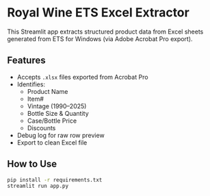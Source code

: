# Royal Wine ETS Excel Extractor

This Streamlit app extracts structured product data from Excel sheets generated from ETS for Windows (via Adobe Acrobat Pro export).

## Features
- Accepts `.xlsx` files exported from Acrobat Pro
- Identifies:
  - Product Name
  - Item#
  - Vintage (1990–2025)
  - Bottle Size & Quantity
  - Case/Bottle Price
  - Discounts
- Debug log for raw row preview
- Export to clean Excel file

## How to Use
```bash
pip install -r requirements.txt
streamlit run app.py
